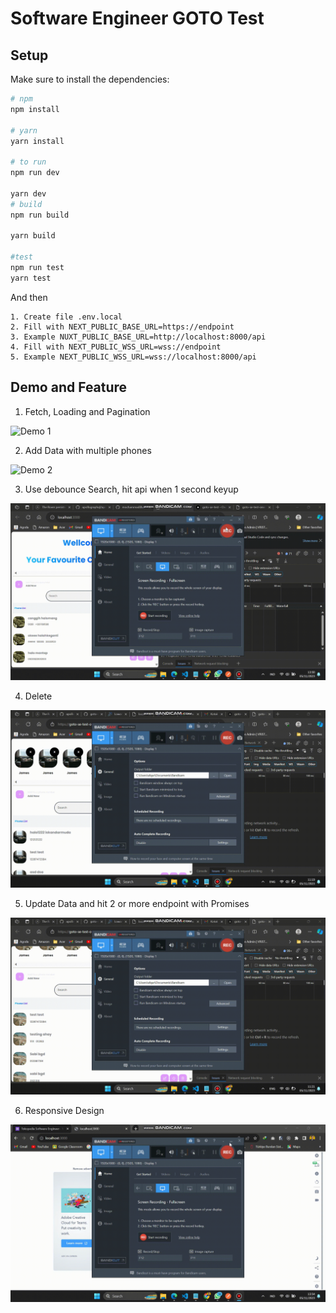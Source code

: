 # Software Engineer GOTO Test

## Setup

Make sure to install the dependencies:

```bash
# npm
npm install

# yarn
yarn install

# to run
npm run dev

yarn dev
# build
npm run build

yarn build

#test
npm run test
yarn test
```

And then

```
1. Create file .env.local
2. Fill with NEXT_PUBLIC_BASE_URL=https://endpoint
3. Example NUXT_PUBLIC_BASE_URL=http://localhost:8000/api
4. Fill with NEXT_PUBLIC_WSS_URL=wss://endpoint
5. Example NEXT_PUBLIC_WSS_URL=wss://localhost:8000/api
```

## Demo and Feature

1. Fetch, Loading and Pagination

![Demo 1](/src/assets/readme/pagination.gif)

2. Add Data with multiple phones

![Demo 2](/src/assets/readme/add.gif)

3. Use debounce Search, hit api when 1 second keyup

![Demo 3](/src/assets/readme/search.gif)

4. Delete

![Demo 4](/src/assets/readme/delete.gif)

5. Update Data and hit 2 or more endpoint with Promises

![Demo 4](/src/assets/readme/edit.gif)

6. Responsive Design

![Demo 4](/src/assets/readme/responsive.gif)
